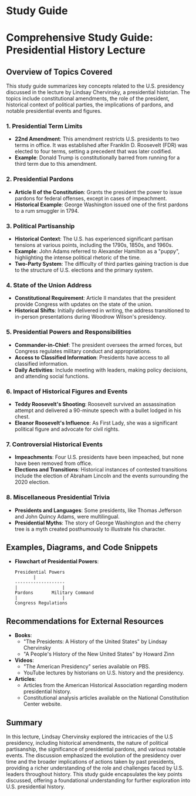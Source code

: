 # Study Guide

# Comprehensive Study Guide: Presidential History Lecture

## Overview of Topics Covered

This study guide summarizes key concepts related to the U.S. presidency discussed in the lecture by Lindsay Chervinsky, a presidential historian. The topics include constitutional amendments, the role of the president, historical context of political parties, the implications of pardons, and notable presidential events and figures.

### 1. **Presidential Term Limits**
   - **22nd Amendment**: This amendment restricts U.S. presidents to two terms in office. It was established after Franklin D. Roosevelt (FDR) was elected to four terms, setting a precedent that was later codified.
   - **Example**: Donald Trump is constitutionally barred from running for a third term due to this amendment.

### 2. **Presidential Pardons**
   - **Article II of the Constitution**: Grants the president the power to issue pardons for federal offenses, except in cases of impeachment.
   - **Historical Example**: George Washington issued one of the first pardons to a rum smuggler in 1794.

### 3. **Political Partisanship**
   - **Historical Context**: The U.S. has experienced significant partisan tensions at various points, including the 1790s, 1850s, and 1960s. 
   - **Example**: John Adams referred to Alexander Hamilton as a "puppy", highlighting the intense political rhetoric of the time.
   - **Two-Party System**: The difficulty of third parties gaining traction is due to the structure of U.S. elections and the primary system.

### 4. **State of the Union Address**
   - **Constitutional Requirement**: Article II mandates that the president provide Congress with updates on the state of the union.
   - **Historical Shifts**: Initially delivered in writing, the address transitioned to in-person presentations during Woodrow Wilson's presidency.

### 5. **Presidential Powers and Responsibilities**
   - **Commander-in-Chief**: The president oversees the armed forces, but Congress regulates military conduct and appropriations.
   - **Access to Classified Information**: Presidents have access to all classified information.
   - **Daily Activities**: Include meeting with leaders, making policy decisions, and attending social functions.

### 6. **Impact of Historical Figures and Events**
   - **Teddy Roosevelt's Shooting**: Roosevelt survived an assassination attempt and delivered a 90-minute speech with a bullet lodged in his chest.
   - **Eleanor Roosevelt's Influence**: As First Lady, she was a significant political figure and advocate for civil rights.

### 7. **Controversial Historical Events**
   - **Impeachments**: Four U.S. presidents have been impeached, but none have been removed from office.
   - **Elections and Transitions**: Historical instances of contested transitions include the election of Abraham Lincoln and the events surrounding the 2020 election.

### 8. **Miscellaneous Presidential Trivia**
   - **Presidents and Languages**: Some presidents, like Thomas Jefferson and John Quincy Adams, were multilingual.
   - **Presidential Myths**: The story of George Washington and the cherry tree is a myth created posthumously to illustrate his character.

## Examples, Diagrams, and Code Snippets
- **Flowchart of Presidential Powers**:
   ```
   Presidential Powers
          |
   -------------------
   |                 |
   Pardons       Military Command
   |                 |
   Congress Regulations
   ```

## Recommendations for External Resources
- **Books**: 
   - "The Presidents: A History of the United States" by Lindsay Chervinsky
   - "A People's History of the New United States" by Howard Zinn
- **Videos**: 
   - "The American Presidency" series available on PBS.
   - YouTube lectures by historians on U.S. history and the presidency.
- **Articles**: 
   - Articles from the American Historical Association regarding modern presidential history.
   - Constitutional analysis articles available on the National Constitution Center website.

## Summary
In this lecture, Lindsay Chervinsky explored the intricacies of the U.S presidency, including historical amendments, the nature of political partisanship, the significance of presidential pardons, and various notable events. The discussion emphasized the evolution of the presidency over time and the broader implications of actions taken by past presidents, providing a richer understanding of the role and challenges faced by U.S. leaders throughout history. This study guide encapsulates the key points discussed, offering a foundational understanding for further exploration into U.S. presidential history.